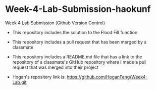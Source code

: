 # Week-4-Lab-Submission-haokunf
Week 4 Lab Submission (Github Version Control)

- This repository includes the solution to the Flood Fill function
- This repository includes a pull request that has been merged by a classmate
- This repository includes a README.md file that has a link to the repository of a classmate's GitHub repository where I made a pull request that was merged into their project

- Hogan's repository link is: https://github.com/HoganFeng/Week4-Lab.git
